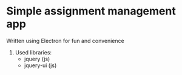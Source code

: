 # Simple assignment management app

Written using Electron for fun and convenience

1. Used libraries:
     - jquery (js)
     - jquery-ui (js)
